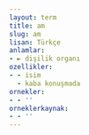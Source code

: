 ```yaml
---
layout: term
title: am
slug: am
lisan: Türkçe
anlamlar:
- ► dişilik organı
ozellikler:
- - isim
  - kaba konuşmada
ornekler:
- - ''
orneklerkaynak:
- - ''
---
```

